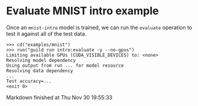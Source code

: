 # Evaluate MNIST intro example

Once an `mnist-intro` model is trained, we can run the `evaluate`
operation to test it against all of the test data.

    >>> cd("examples/mnist")
    >>> run("guild run intro:evaluate -y --no-gpus")
    Limiting available GPUs (CUDA_VISIBLE_DEVICES) to: <none>
    Resolving model dependency
    Using output from run ... for model resource
    Resolving data dependency
    ...
    Test accuracy=...
    <exit 0>

Markdown finished at Thu Nov 30 19:55:33
